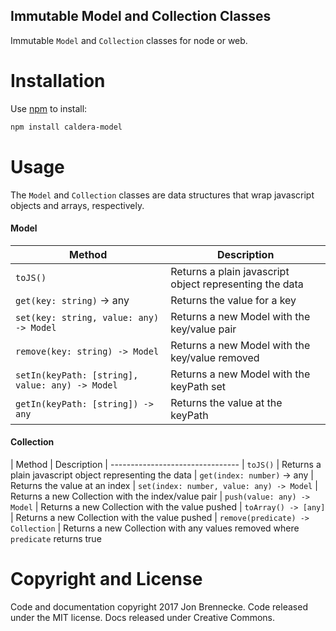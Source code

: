 Immutable Model and Collection Classes
---------------
Immutable `Model` and `Collection` classes for node or web.

Installation
============
Use [npm](https://www.npmjs.com/) to install:
```bash
npm install caldera-model
```

Usage
============
The `Model` and `Collection` classes are data structures that wrap javascript objects and arrays, respectively.

#### Model
| Method                           | Description
| -------------------------------- | -------------------------------------
| `toJS()` | Returns a plain javascript object representing the data
| `get(key: string)` -> any | Returns the value for a key
| `set(key: string, value: any) -> Model` | Returns a new Model with the key/value pair
| `remove(key: string) -> Model` | Returns a new Model with the key/value removed
| `setIn(keyPath: [string], value: any) -> Model` | Returns a new Model with the keyPath set
| `getIn(keyPath: [string]) -> any` | Returns the value at the keyPath

#### Collection
| Method | Description
| --------------------------------
| `toJS()` | Returns a plain javascript object representing the data
| `get(index: number)` -> any | Returns the value at an index
| `set(index: number, value: any) -> Model` | Returns a new Collection with the index/value pair
| `push(value: any) -> Model` | Returns a new Collection with the value pushed
| `toArray() -> [any]` | Returns a new Collection with the value pushed
| `remove(predicate) -> Collection` | Returns a new Collection with any values removed where `predicate` returns true

Copyright and License
============
Code and documentation copyright 2017 Jon Brennecke. Code released under the MIT license. Docs released under Creative Commons.
